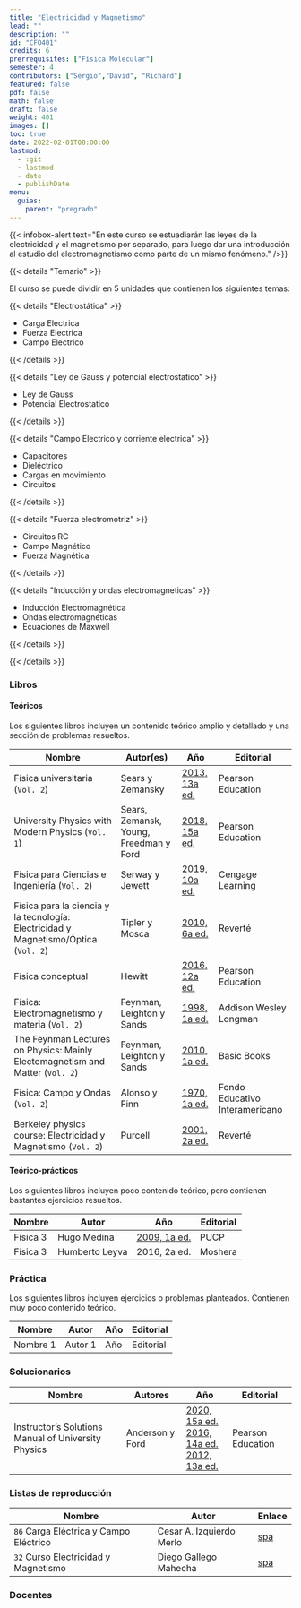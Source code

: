 ```yaml
---
title: "Electricidad y Magnetismo"
lead: ""
description: ""
id: "CFO401"
credits: 6
prerrequisites: ["Física Molecular"]
semester: 4
contributors: ["Sergio","David", "Richard"]
featured: false
pdf: false
math: false
draft: false
weight: 401
images: []
toc: true
date: 2022-02-01T08:00:00
lastmod:
  - :git
  - lastmod
  - date
  - publishDate
menu:
  guias:
    parent: "pregrado"
---
```


{{< infobox-alert text="En este curso se estuadiarán las leyes de la electricidad y el magnetismo por separado, para luego dar una introducción al estudio del electromagnetismo como parte de un mismo fenómeno." />}}

{{< details "Temario" >}}

El curso se puede dividir en 5 unidades que contienen los siguientes temas:

{{< details "Electrostática" >}}

* Carga Electrica
* Fuerza Electrica
* Campo Electrico

{{< /details >}}

{{< details "Ley de Gauss y potencial electrostatico" >}}

* Ley de Gauss
* Potencial Electrostatico

{{< /details >}}

{{< details "Campo Electrico y corriente electrica" >}}

* Capacitores
* Dieléctrico
* Cargas en movimiento
* Circuitos

{{< /details >}}

{{< details "Fuerza electromotriz" >}}

* Circuitos RC
* Campo Magnético
* Fuerza Magnética

{{< /details >}}

{{< details "Inducción y ondas electromagneticas" >}}

* Inducción Electromagnética
* Ondas electromagnéticas
* Ecuaciones de Maxwell

{{< /details >}}

{{< /details >}}

### Libros

#### Teóricos

Los siguientes libros incluyen un contenido teórico amplio y detallado y una sección de problemas resueltos.

| Nombre | Autor(es) | Año | Editorial |
| ------ | --------- | --- | --------- |
| Física universitaria (`Vol. 2`) | Sears y Zemansky | [2013, 13a ed.](https://drive.google.com/file/d/1puVOXtBmOcv39ofGaBzsSL4KOWikucjN/view?usp=share_link) | Pearson Education |
| University Physics with Modern Physics (`Vol. 1`) | Sears, Zemansk, Young, Freedman y Ford | [2018, 15a ed.](https://drive.google.com/file/d/1yU6FqUGpo8wGdZDqE_EH36JtkUhuSW8t/view?usp=share_link) | Pearson Education |
| Física para Ciencias e Ingeniería (`Vol. 2`) | Serway y Jewett | [2019, 10a ed.](https://drive.google.com/file/d/1wqMBmmOet8VcZ6omxJgR13EjQI_mDY2J/view?usp=share_link) | Cengage Learning |
| Física para la ciencia y la tecnología: Electricidad y Magnetismo/Óptica (`Vol. 2`) | Tipler y Mosca | [2010, 6a ed.](https://drive.google.com/file/d/1dM9agzPNNjcTDgPPg7cOiPGtaTZIIf59/view?usp=share_link) | Reverté |
| Física conceptual | Hewitt | [2016, 12a ed.](https://drive.google.com/file/d/1UBmyHaSJdTLNXhJ4QdSJIgr_DzFjhZF9/view?usp=sharing) | Pearson Education |
| Física: Electromagnetismo y materia (`Vol. 2`) | Feynman, Leighton y Sands | [1998, 1a ed.](https://drive.google.com/file/d/1sAhD-7JuiEXwoRn8KkGcGnyaPeDzd_kW/view?usp=share_link) | Addison Wesley Longman |
| The Feynman Lectures on Physics: Mainly Electomagnetism and Matter (`Vol. 2`) | Feynman, Leighton y Sands | [2010, 1a ed.](https://drive.google.com/file/d/12wK-fqzWgVjDsRpnv26tpezckOaeQKr9/view?usp=share_link) | Basic Books |
| Física: Campo y Ondas (`Vol. 2`) | Alonso y Finn | [1970, 1a ed.](https://drive.google.com/file/d/1QNfBDcHFaOyldGrvjrccxFVzHR_zh0N7/view?usp=share_link) | Fondo Educativo Interamericano |
| Berkeley physics course: Electricidad y Magnetismo (`Vol. 2`) | Purcell | [2001, 2a ed.](https://drive.google.com/file/d/1sqw0_fZz8uUOvFANhAdITeu3d4zemXZ6/view?usp=share_link) | Reverté |

#### Teórico-prácticos

Los siguientes libros incluyen poco contenido teórico, pero contienen bastantes ejercicios resueltos.

| Nombre | Autor | Año | Editorial |
| ------ | ----- | --- | --------- |
| Física 3 | Hugo Medina | [2009, 1a ed.](https://drive.google.com/file/d/1zKBLs7HDcOiW3n3tzHhqCaexgRy41jtd/view?usp=share_link) | PUCP |
| Física 3 | Humberto Leyva | 2016, 2a ed. | Moshera |

### Práctica

Los siguientes libros incluyen ejercicios o problemas planteados. Contienen muy poco contenido teórico.

| Nombre | Autor | Año | Editorial |
| ------ | ----- | --- | --------- |
| Nombre 1 | Autor 1 | Año | Editorial |

### Solucionarios

| Nombre | Autores | Año | Editorial |
| ------ | ------- | --- | --------- |
| Instructor’s Solutions Manual of University Physics | Anderson y Ford | [2020, 15a ed.](https://drive.google.com/file/d/161WErNH3w7xqLJy-jknVnOTTeoBkPzcg/view?usp=share_link)<br> [2016, 14a ed.](https://drive.google.com/file/d/1gfLZUigsfOLcsJUSvNt_3x_su-Qh6epg/view?usp=share_link)<br>[2012, 13a ed.](https://drive.google.com/file/d/1H4SZh2G4Co51CYEjp09JJ0vVpndKVS7f/view?usp=share_link) | Pearson Education |

### Listas de reproducción

| Nombre | Autor | Enlace |
| ------ | ----- | ------ |
| ```86``` Carga Eléctrica y Campo Eléctrico | Cesar A. Izquierdo Merlo | [spa](https://www.youtube.com/playlist?list=PLgeh_RfSoZhK6FbqP33mXtI7gV2zvhGne) |
| ```32``` Curso Electricidad y Magnetismo | Diego Gallego Mahecha | [spa](https://www.youtube.com/playlist?list=PLDUN2fhgBC195McyOxzy7bN3DyWF4iZo1) |

### Docentes
